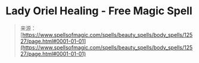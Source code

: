 <!--yml
category: 未分类
date: 2024-06-12 18:50:19
-->

# Lady Oriel Healing - Free Magic Spell

> 来源：[https://www.spellsofmagic.com/spells/beauty_spells/body_spells/12527/page.html#0001-01-01](https://www.spellsofmagic.com/spells/beauty_spells/body_spells/12527/page.html#0001-01-01)